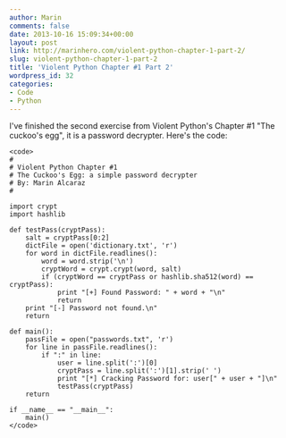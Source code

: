 ```yaml
---
author: Marin
comments: false
date: 2013-10-16 15:09:34+00:00
layout: post
link: http://marinhero.com/violent-python-chapter-1-part-2/
slug: violent-python-chapter-1-part-2
title: 'Violent Python Chapter #1 Part 2'
wordpress_id: 32
categories:
- Code
- Python
---
```


I've finished the second exercise from Violent Python's Chapter #1 "The cuckoo's egg", it is a password decrypter.
Here's the code:

    <code>
    #
    # Violent Python Chapter #1
    # The Cuckoo's Egg: a simple password decrypter
    # By: Marin Alcaraz
    #
    
    import crypt
    import hashlib
    
    def testPass(cryptPass):
        salt = cryptPass[0:2]
        dictFile = open('dictionary.txt', 'r')
        for word in dictFile.readlines():
            word = word.strip('\n')
            cryptWord = crypt.crypt(word, salt)
            if (cryptWord == cryptPass or hashlib.sha512(word) == cryptPass):
                print "[+] Found Password: " + word + "\n"
                return
        print "[-] Password not found.\n"
        return
    
    def main():
        passFile = open("passwords.txt", 'r')
        for line in passFile.readlines():
            if ":" in line:
                user = line.split(':')[0]
                cryptPass = line.split(':')[1].strip(' ')
                print "[*] Cracking Password for: user[" + user + "]\n"
                testPass(cryptPass)
        return
    
    if __name__ == "__main__":
        main()
    </code>
    
